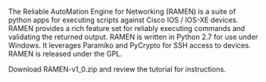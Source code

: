 The Reliable AutoMation Engine for Networking (RAMEN) is a suite of python apps for executing scripts against Cisco IOS / IOS-XE devices. RAMEN provides a rich feature set for reliably executing commands and validating the returned output. RAMEN is written in Python 2.7 for use under Windows. It leverages Paramiko and PyCrypto for SSH access to devices. RAMEN is released under the GPL. 

Download RAMEN-v1_0.zip and review the tutorial for instructions.
